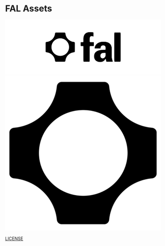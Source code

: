 # FAL Assets

![](./Logo%20&%20Text%20Padding.png)
![](./Logo%20Square.png)

[LICENSE](/LICENSE.md)
